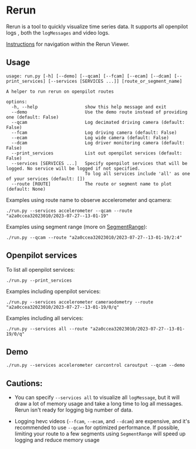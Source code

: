 # Rerun
Rerun is a tool to quickly visualize time series data. It supports all openpilot logs , both the `logMessages` and video logs.

[Instructions](https://rerun.io/docs/reference/viewer/overview) for navigation within the Rerun Viewer.

## Usage
```
usage: run.py [-h] [--demo] [--qcam] [--fcam] [--ecam] [--dcam] [--print_services] [--services [SERVICES ...]] [route_or_segment_name]

A helper to run rerun on openpilot routes

options:
  -h, --help                  show this help message and exit
  --demo                      Use the demo route instead of providing one (default: False)
  --qcam                      Log decimated driving camera (default: False)
  --fcam                      Log driving camera (default: False)
  --ecam                      Log wide camera (default: False)
  --dcam                      Log driver monitoring camera (default: False)
  --print_services            List out openpilot services (default: False)
  --services [SERVICES ...]   Specify openpilot services that will be logged. No service will be logged if not specified.
                              To log all services include 'all' as one of your services (default: [])
  --route [ROUTE]             The route or segment name to plot (default: None)
```

Examples using route name to observe accelerometer and qcamera:

`./run.py --services accelerometer --qcam --route "a2a0ccea32023010/2023-07-27--13-01-19"`

Examples using segment range (more on [SegmentRange](https://github.com/commaai/openpilot/tree/master/tools/lib)):

`./run.py --qcam --route "a2a0ccea32023010/2023-07-27--13-01-19/2:4"`

## Openpilot services
To list all openpilot services:

`./run.py --print_services`

Examples including openpilot services:

`./run.py --services accelerometer cameraodometry --route "a2a0ccea32023010/2023-07-27--13-01-19/0/q"`

Examples including all services:

`./run.py --services all --route "a2a0ccea32023010/2023-07-27--13-01-19/0/q"`

## Demo
`./run.py --services accelerometer carcontrol caroutput --qcam --demo`

## Cautions:
- You can specify `--services all` to visualize all `logMessage`, but it will draw a lot of memory usage and take a long time to log all messages. Rerun isn't ready for logging big number of data.

- Logging hevc videos (`--fcam`, `--ecam`, and `--dcam`)  are expensive, and it's recommended to use `--qcam` for optimized performance. If possible, limiting your route to a few segments using `SegmentRange` will speed up logging and reduce memory usage
